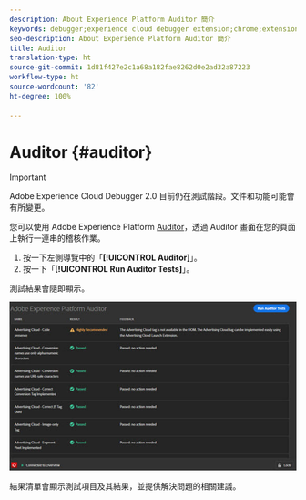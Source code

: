 ```yaml
---
description: About Experience Platform Auditor 簡介
keywords: debugger;experience cloud debugger extension;chrome;extension;auditor;dtm;target
seo-description: About Experience Platform Auditor 簡介
title: Auditor
translation-type: ht
source-git-commit: 1d81f427e2c1a68a182fae8262d0e2ad32a87223
workflow-type: ht
source-wordcount: '82'
ht-degree: 100%

---
```



# Auditor {#auditor}

>[!IMPORTANT]
>
>Adobe Experience Cloud Debugger 2.0 目前仍在測試階段。文件和功能可能會有所變更。

您可以使用 Adobe Experience Platform [Auditor](https://docs.adobe.com/content/help/zh-Hant/auditor/using/overview.html)，透過 Auditor 畫面在您的頁面上執行一連串的稽核作業。

1. 按一下左側導覽中的「**[!UICONTROL Auditor]**」。
1. 按一下「**[!UICONTROL Run Auditor Tests]**」。

測試結果會隨即顯示。

![](assets/auditor-results.jpg)

結果清單會顯示測試項目及其結果，並提供解決問題的相關建議。